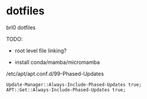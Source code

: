 # dotfiles
brl0 dotfiles

TODO:
- root level file linking?

- install conda/mamba/micromamba

/etc/apt/apt.conf.d/99-Phased-Updates

```
Update-Manager::Always-Include-Phased-Updates true;
APT::Get::Always-Include-Phased-Updates true;
```
